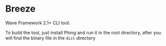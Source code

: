 Breeze
======

Wave Framework 2.1+ CLI tool.

To build the tool, just install Phing and run it in the root directory, after you will find the binary file in the `dist` directory
